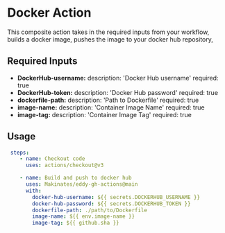 # Docker Action

This composite action takes in the required inputs from your workflow, builds a docker image, pushes the image to your docker hub repository, 

## Required Inputs

- **DockerHub-username:** description: 'Docker Hub username' required: true
- **DockerHub-token:** description: 'Docker Hub password' required: true
- **dockerfile-path:** description: 'Path to Dockerfile' required: true
- **image-name:** description: 'Container Image Name' required: true
- **image-tag:** description: 'Container Image Tag' required: true

## Usage

```yml
 steps:
    - name: Checkout code
      uses: actions/checkout@v3

    - name: Build and push to docker hub
      uses: Makinates/eddy-gh-actions@main
      with:
        docker-hub-username: ${{ secrets.DOCKERHUB_USERNAME }}
        docker-hub-password: ${{ secrets.DOCKERHUB_TOKEN }}
        dockerfile-path: ./path/to/Dockerfile
        image-name: ${{ env.image-name }}
        image-tag: ${{ github.sha }}
    

```
